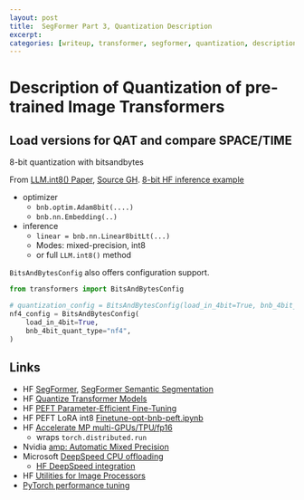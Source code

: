 ```yaml
---
layout: post
title:  SegFormer Part 3, Quantization Description
excerpt: 
categories: [writeup, transformer, segformer, quantization, description]
---
```


# Description of Quantization of pre-trained Image Transformers

## Load versions for QAT and compare SPACE/TIME

8-bit quantization with bitsandbytes

From [LLM.int8() Paper](https://arxiv.org/abs/2110.02861), [Source GH](https://github.com/TimDettmers/bitsandbytes).
[8-bit HF inference example](https://github.com/TimDettmers/bitsandbytes/blob/main/examples/int8_inference_huggingface.py)

* optimizer
  * `bnb.optim.Adam8bit(....)`
  * `bnb.nn.Embedding(..)`
* inference
  * `linear = bnb.nn.Linear8bitLt(...)`
  * Modes: mixed-precision, int8
  * or full `LLM.int8()` method


`BitsAndBytesConfig` also offers configuration support.

```python
from transformers import BitsAndBytesConfig

# quantization_config = BitsAndBytesConfig(load_in_4bit=True, bnb_4bit_compute_dtype=bf16)
nf4_config = BitsAndBytesConfig(
    load_in_4bit=True,
    bnb_4bit_quant_type="nf4",
)
```

## Links

* HF [SegFormer](https://huggingface.co/docs/transformers/model_doc/segformer), [SegFormer Semantic Segmentation](https://huggingface.co/docs/transformers/v4.30.0/en/model_doc/segformer#transformers.SegformerForSemanticSegmentation)
* HF [Quantize Transformer Models](https://huggingface.co/docs/transformers/main/main_classes/quantization)
* HF [PEFT Parameter-Efficient Fine-Tuning](https://github.com/huggingface/peft)
 * HF PEFT LoRA int8 [Finetune-opt-bnb-peft.ipynb](https://colab.research.google.com/drive/1jCkpikz0J2o20FBQmYmAGdiKmJGOMo-o?usp=sharing)
* HF [Accelerate MP multi-GPUs/TPU/fp16](https://github.com/huggingface/accelerate)
  * wraps `torch.distributed.run`
* Nvidia [amp: Automatic Mixed Precision](https://github.com/NVIDIA/apex/tree/master/apex/amp)
* Microsoft [DeepSpeed CPU offloading](https://www.deepspeed.ai/tutorials/zero-offload/)
  * [HF DeepSpeed integration]( https://huggingface.co/transformers/v4.10.1/main_classes/deepspeed.html)
* HF [Utilities for Image Processors](https://huggingface.co/docs/transformers/internal/image_processing_utils)
* [PyTorch performance tuning](https://pytorch.org/tutorials/recipes/recipes/tuning_guide.html)
